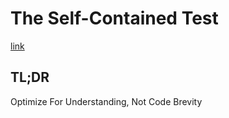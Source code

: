 # The Self-Contained Test

[link](https://thoughtbot.com/blog/the-self-contained-test)

## TL;DR

Optimize For Understanding, Not Code Brevity
